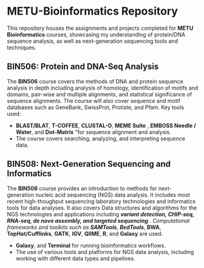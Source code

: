 # METU-Bioinformatics Repository

This repository houses the assignments and projects completed for **METU Bioinformatics** courses, showcasing my understanding of protein/DNA sequence analysis, as well as next-generation sequencing tools and techniques.


## BIN506: Protein and DNA-Seq Analysis
The **BIN506** course covers the methods of DNA and protein sequence analysis in depth including analysis of homology, identification of motifs and domains, pair-wise and multiple alignments, and statistical significance of sequence alignments. The course will also cover sequence and motif databases such as GeneBank, SwissProt, Protiste, and Pfam.
Key tools used:
- **BLAST/BLAT**, **T-COFFEE**, **CLUSTAL-O**, **MEME Suite** , **EMBOSS Needle / Water**, and **Dot-Matrix** "for sequence alignment and analysis.
- The course covers searching, analyzing, and interpreting sequence data.

## BIN508: Next-Generation Sequencing and Informatics
The **BIN508** course provides an introduction to methods for next-generation nucleic acid sequencing (NGS) data analysis. It includes most recent high-thoughput sequencing laboratory technologies and informatics tools for data analyses. It also covers Data structures and algorithms for the NGS technologies and applications including ***variant detection, CHIP-seq, RNA-seq, de novo assembly, and targeted sequencing** . Computational frameworks and toolkits such as **SAMTools**, **BedTools***, **BWA**, **TopHat/Cufflinks**, **GATK**, **IGV**, **QIIME**, **R**, and **Galaxy** are used. 
- **Galaxy**, and **Terminal** for running bioinformatics workflows.
- The use of various tools and platforms for NGS data analysis, including working with different data types and pipelines.


